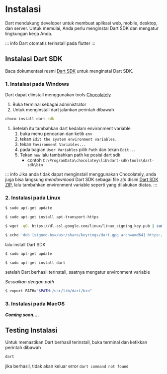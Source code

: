 # Instalasi

Dart mendukung developer untuk membuat aplikasi web, mobile, desktop, dan server. Untuk memulai, Anda perlu menginstal Dart SDK dan mengatur lingkungan kerja Anda.

::: info
Dart otomatis terinstall pada flutter
:::

## Instalasi Dart SDK

Baca dokumentasi resmi [Dart SDK](https://dart.dev/get-dart) untuk menginstal Dart SDK.

### 1. Instalasi pada Windows

Dart dapat diinstall menggunakan tools [Chocolately](https://chocolatey.org/)

1. Buka terminal sebagai administrator
2. Untuk menginstall dart jalankan perintah dibawah

```cmd
choco install dart-sdk
```

1. Setelah itu tambahkan dart kedalam environment variable
   1. buka menu pencarian dan ketik `env`
   2. tekan `Edit the system environment variables.`
   3. tekan `Environment Variables...`
   4. pada bagian `User Variables` pilih `Path` dan tekan `Edit...`
   5. Tekan `new` lalu tambahkan path ke posisi dart sdk
      - contoh `C:\ProgramData\chocolatey\lib\dart-sdk\tools\dart-sdk\bin`

::: info
Jika anda tidak dapat menginstall menggunakan Chocolately, anda juga bisa langsung _mendownload_ Dart SDK sebagai file _zip_ disini [Dart SDK ZIP](https://dart.dev/get-dart/archive), lalu tambahkan environment variable seperti yang dilakukan diatas.
:::

### 2. Instalasi pada Linux

```bash
$ sudo apt-get update

$ sudo apt-get install apt-transport-https

$ wget -qO- https://dl-ssl.google.com/linux/linux_signing_key.pub | sudo gpg --dearmor -o /usr/share/keyrings/dart.gpg

$ echo 'deb [signed-by=/usr/share/keyrings/dart.gpg arch=amd64] https://storage.googleapis.com/download.dartlang.org/linux/debian stable main' | sudo tee /etc/apt/sources.list.d/dart_stable.list
```

lalu install Dart SDK

```bash
$ sudo apt-get update

$ sudo apt-get install dart
```

setelah Dart berhasil terinstall, saatnya mengatur environment variable

_Sesuaikan dengan path_

```bash
$ export PATH="$PATH:/usr/lib/dart/bin"
```

### 3. Instalasi pada MacOS

**_Coming soon...._**

## Testing Instalasi

Untuk memastikan Dart berhasil terinstall, buka terminal dan ketikkan perintah dibawah

```bash
dart
```

jika berhasil, tidak akan keluar error `dart command not found`
